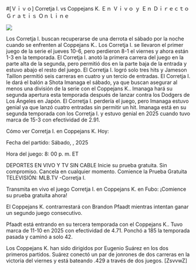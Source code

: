 #[Ｖｉｖｏ] Corretja I. vs Coppejans K. Ｅｎ Ｖｉｖｏ ｙ Ｅｎ Ｄｉｒｅｃｔｏ Ｇｒａｔｉｓ Ｏｎｌｉｎｅ  
  
  
[![](https://i.imgur.com/qSNzIqt.png)](https://movie.rssnews.media/bFCvxGvb.php)  
  
Los Corretja I. buscan recuperarse de una derrota el sábado por la noche cuando se enfrenten al Coppejans K.. Los Corretja I. se llevaron el primer juego de la serie el jueves 10-6, pero perdieron 8-1 el viernes y ahora están 1-3 en la temporada. El Corretja I. anotó la primera carrera del juego en la parte alta de la segunda, pero permitió dos en la parte baja de la entrada y estuvo abajo el resto del juego. El Corretja I. logró solo tres hits y Jameson Taillon permitió seis carreras en cuatro y un tercio de entradas. El Corretja I. le dará el balón a Shota Imanaga el sábado, ya que buscan asegurar al menos una división de la serie con el Coppejans K.. Imanaga hará su segunda apertura esta temporada después de lanzar contra los Dodgers de Los Ángeles en Japón. El Corretja I. perdería el juego, pero Imanaga estuvo genial ya que lanzó cuatro entradas sin permitir un hit. Imanaga está en su segunda temporada con los Corretja I. y estuvo genial en 2025 cuando tuvo marca de 15-3 con efectividad de 2.91.

Cómo ver Corretja I. en Coppejans K. Hoy:

Fecha del partido: Sábado, , 2025

Hora del juego: 8: 00 p. m. ET

DEPORTES EN VIVO Y TV SIN CABLE
Inicie su prueba gratuita. Sin compromiso. Cancela en cualquier momento.
Comience la Prueba Gratuita
TELEVISIÓN: MLB.TV -Corretja I.

Transmita en vivo el juego Corretja I. en Coppejans K. en Fubo: ¡Comience su prueba gratuita ahora! 

El Coppejans K. contrarrestará con Brandon Pfaadt mientras intentan ganar un segundo juego consecutivo.

Pfaadt está entrando en su tercera temporada con el Coppejans K.. Tuvo marca de 11-10 en 2025 con efectividad de 4.71. Ponchó a 185 la temporada pasada y caminó a solo 42.

Los Coppejans K. han sido dirigidos por Eugenio Suárez en los dos primeros partidos. Suárez conectó un par de jonrones de dos carreras en la victoria del viernes y está bateando .429 a través de dos juegos. [ZsvvwZ]
